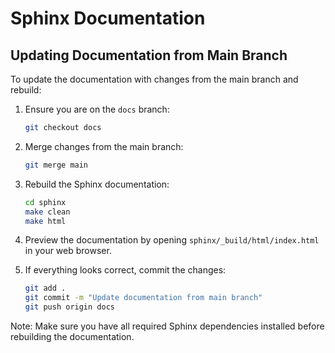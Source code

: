 # Sphinx Documentation

## Updating Documentation from Main Branch

To update the documentation with changes from the main branch and rebuild:

1. Ensure you are on the `docs` branch:
   ```bash
   git checkout docs
   ```

2. Merge changes from the main branch:
   ```bash
   git merge main
   ```

3. Rebuild the Sphinx documentation:
   ```bash
   cd sphinx
   make clean
   make html
   ```

4. Preview the documentation by opening `sphinx/_build/html/index.html` in your web browser.

5. If everything looks correct, commit the changes:
   ```bash
   git add .
   git commit -m "Update documentation from main branch"
   git push origin docs
   ```

Note: Make sure you have all required Sphinx dependencies installed before rebuilding the documentation.
